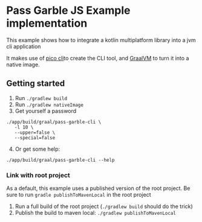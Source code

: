 # Pass Garble JS Example implementation

This example shows how to integrate a kotlin multiplatform library into a jvm cli application

It makes use of [pico cli](https://picocli.info/)to create the CLI tool, and [GraalVM](https://www.graalvm.org/) to turn it into a native image. 


## Getting started

1. Run `./gradlew build`
2. Run `./gradlew nativeImage`
3. Get yourself a password 
``` 
./app/build/graal/pass-garble-cli \
   -l 10 \
   --upper=false \
   --special=false
```
4.  Or get some help:
``` 
./app/build/graal/pass-garble-cli --help
```


### Link with root project
As a default, this example uses a published version of the root project. Be sure to run `gradle publishToMavenLocal` in the root project

1. Run a full build of the root project (`./gradlew build` should do the trick)
2. Publish the build to maven local: `./gradlew publishToMavenLocal`
